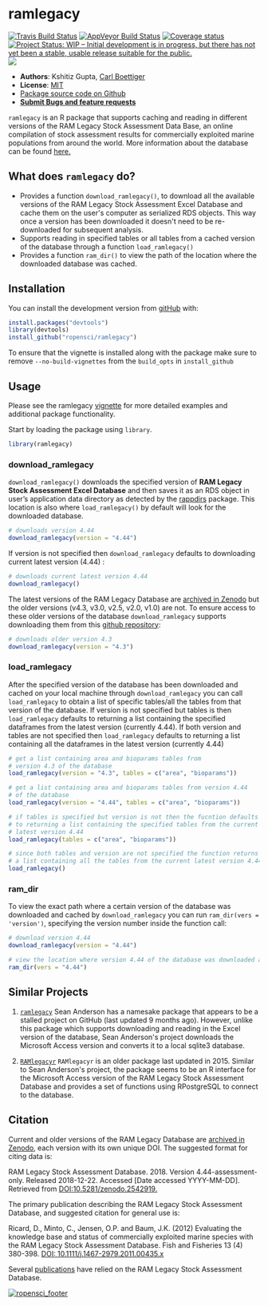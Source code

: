 
<!-- README.md is generated from README.Rmd. Please edit that file -->
ramlegacy
=========

[![Travis Build Status](https://travis-ci.com/ropensci/ramlegacy.svg?branch=master)](https://travis-ci.com/ropensci/ramlegacy) [![AppVeyor Build Status](https://ci.appveyor.com/api/projects/status/github/ropensci/ramlegacy?branch=master&svg=true)](https://ci.appveyor.com/project/kshtzgupta1/ramlegacy) [![Coverage status](https://codecov.io/gh/ropensci/ramlegacy/branch/master/graph/badge.svg)](https://codecov.io/github/ropensci/ramlegacy) [![Project Status: WIP – Initial development is in progress, but there has not yet been a stable, usable release suitable for the public.](https://www.repostatus.org/badges/latest/wip.svg)](https://www.repostatus.org/#wip) [![](https://badges.ropensci.org/264_status.svg)](https://github.com/ropensci/software-review/issues/264)

-   **Authors**: Kshitiz Gupta, [Carl Boettiger](http://www.carlboettiger.info/)
-   **License**: [MIT](http://opensource.org/licenses/MIT)
-   [Package source code on Github](https://github.com/ramlegacy/ramlegacy)
-   [**Submit Bugs and feature requests**](https://github.com/ramlegacy/ramlegacy/issues)

`ramlegacy` is an R package that supports caching and reading in different versions of the RAM Legacy Stock Assessment Data Base, an online compilation of stock assessment results for commercially exploited marine populations from around the world. More information about the database can be found [here.](https://www.ramlegacy.org/)

What does `ramlegacy` do?
-------------------------

-   Provides a function `download_ramlegacy()`, to download all the available
    versions of the RAM Legacy Stock Assessment Excel Database and cache them on the user's computer as serialized RDS objects. This way once a version has been downloaded it doesn't need to be re-downloaded for subsequent analysis.
-   Supports reading in specified tables or all tables from a cached version of the database through a function `load_ramlegacy()`
-   Provides a function `ram_dir()` to view the path of the location where the downloaded database was cached.

Installation
------------

You can install the development version from [gitHub](https://github.com/ropensci/ramlegacy) with:

``` r
install.packages("devtools")
library(devtools)
install_github("ropensci/ramlegacy")
```

To ensure that the vignette is installed along with the package make sure to remove `--no-build-vignettes` from the `build_opts` in `install_github`

Usage
-----

Please see the ramlegacy [vignette](https://ropensci.github.io/ramlegacy/articles/ramlegacy.html) for more detailed examples and additional package functionality.

Start by loading the package using `library`.

``` r
library(ramlegacy)
```

### download\_ramlegacy

`download_ramlegacy()` downloads the specified version of **RAM Legacy Stock Assessment Excel Database** and then saves it as an RDS object in user’s application data directory as detected by the [rappdirs](https://cran.r-project.org/web/packages/rappdirs/index.html) package. This location is also where `load_ramlegacy()` by default will look for the downloaded database.

``` r
# downloads version 4.44
download_ramlegacy(version = "4.44")
```

If version is not specified then `download_ramlegacy` defaults to downloading current latest version (4.44) :

``` r
# downloads current latest version 4.44
download_ramlegacy()
```

The latest versions of the RAM Legacy Database are [archived in Zenodo](https://zenodo.org/communities/rlsadb/) but the older versions (v4.3, v3.0, v2.5, v2.0, v1.0) are not. To ensure access to these older versions of the database `download_ramlegacy` supports downloading them from this [github repository](https://www.github.com/kshtzgupta1/ramlegacy-assets/):

``` r
# downloads older version 4.3
download_ramlegacy(version = "4.3")
```

### load\_ramlegacy

After the specified version of the database has been downloaded and cached on your local machine through `download_ramlegacy` you can call `load_ramlegacy` to obtain a list of specific tables/all the tables from that version of the database. If version is not specified but tables is then `load_ramlegacy` defaults to returning a list containing the specified dataframes from the latest version (currently 4.44). If both version and tables are not specified then `load_ramlegacy` defaults to returning a list containing all the dataframes in the latest version (currently 4.44)

``` r
# get a list containing area and bioparams tables from
# version 4.3 of the database
load_ramlegacy(version = "4.3", tables = c("area", "bioparams"))

# get a list containing area and bioparams tables from version 4.44
# of the database
load_ramlegacy(version = "4.44", tables = c("area", "bioparams"))

# if tables is specified but version is not then the fucntion defaults
# to returning a list containing the specified tables from the current
# latest version 4.44
load_ramlegacy(tables = c("area", "bioparams"))

# since both tables and version are not specified the function returns
# a list containing all the tables from the current latest version 4.44
load_ramlegacy()
```

### ram\_dir

To view the exact path where a certain version of the database was downloaded and cached by `download_ramlegacy` you can run `ram_dir(vers = 'version')`, specifying the version number inside the function call:

``` r
# download version 4.44
download_ramlegacy(version = "4.44")

# view the location where version 4.44 of the database was downloaded and cached
ram_dir(vers = "4.44")
```

Similar Projects
----------------

1.  [`ramlegacy`](https://github.com/seananderson/ramlegacy) Sean Anderson has a namesake package that appears to be a stalled project on GitHub (last updated 9 months ago). However, unlike this package which supports downloading and reading in the Excel version of the database, Sean Anderson's project downloads the Microsoft Access version and converts it to a local sqlite3 database.

2.  [`RAMlegacyr`](https://github.com/ashander/RAMlegacyr) `RAMlegacyr` is an older package last updated in 2015. Similar to Sean Anderson's project, the package seems to be an R interface for the Microsoft Access version of the RAM Legacy Stock Assessment Database and provides a set of functions using RPostgreSQL to connect to the database.

Citation
--------

Current and older versions of the RAM Legacy Database are [archived in Zenodo](https://zenodo.org/communities/rlsadb/), each version with its own unique DOI. The suggested format for citing data is:

RAM Legacy Stock Assessment Database. 2018. Version 4.44-assessment-only. Released 2018-12-22. Accessed \[Date accessed YYYY-MM-DD\]. Retrieved from [DOI:10.5281/zenodo.2542919.](https://zenodo.org/record/2542919#.XE-rFs9KjBI)

The primary publication describing the RAM Legacy Stock Assessment Database, and suggested citation for general use is:

Ricard, D., Minto, C., Jensen, O.P. and Baum, J.K. (2012) Evaluating the knowledge base and status of commercially exploited marine species with the RAM Legacy Stock Assessment Database. Fish and Fisheries 13 (4) 380-398. [DOI: 10.1111/j.1467-2979.2011.00435.x](https://onlinelibrary.wiley.com/doi/abs/10.1111/j.1467-2979.2011.00435.x)

Several [publications](http://sites.uw.edu/ramlegac/publications/) have relied on the RAM Legacy Stock Assessment Database.

[![ropensci\_footer](https://ropensci.org/public_images/ropensci_footer.png)](https://ropensci.org)
